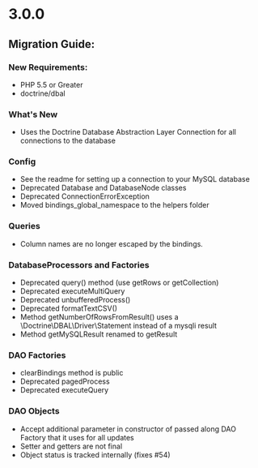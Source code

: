 # 3.0.0

## Migration Guide:

### New Requirements:
* PHP 5.5 or Greater
* doctrine/dbal


### What's New
* Uses the Doctrine Database Abstraction Layer Connection for all connections to the database


### Config
* See the readme for setting up a connection to your MySQL database
* Deprecated Database and DatabaseNode classes
* Deprecated ConnectionErrorException
* Moved bindings_global_namespace to the helpers folder

### Queries
* Column names are no longer escaped by the bindings.

### DatabaseProcessors and Factories
* Deprecated query() method (use getRows or getCollection)
* Deprecated executeMultiQuery
* Deprecated unbufferedProcess()
* Deprecated formatTextCSV()
* Method getNumberOfRowsFromResult() uses a \Doctrine\DBAL\Driver\Statement instead of a mysqli result
* Method getMySQLResult renamed to getResult

### DAO Factories
* clearBindings method is public
* Deprecated pagedProcess
* Deprecated executeQuery


### DAO Objects
* Accept additional parameter in constructor of passed along DAO Factory that it uses for all updates
* Setter and getters are not final
* Object status is tracked internally (fixes #54)